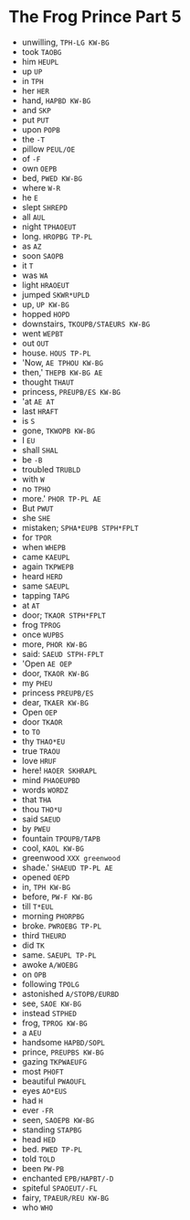 # The Frog Prince Part 5

* unwilling, `TPH-LG KW-BG`
* took `TAOBG`
* him `HEUPL`
* up `UP`
* in `TPH`
* her `HER`
* hand, `HAPBD KW-BG`
* and `SKP`
* put `PUT`
* upon `POPB`
* the `-T`
* pillow `PEUL/OE`
* of `-F`
* own `OEPB`
* bed, `PWED KW-BG`
* where `W-R`
* he `E`
* slept `SHREPD`
* all `AUL`
* night `TPHAOEUT`
* long. `HROPBG TP-PL`
* as `AZ`
* soon `SAOPB`
* it `T`
* was `WA`
* light `HRAOEUT`
* jumped `SKWR*UPLD`
* up, `UP KW-BG`
* hopped `HOPD`
* downstairs, `TKOUPB/STAEURS KW-BG`
* went `WEPBT`
* out `OUT`
* house. `HOUS TP-PL`
* 'Now, `AE TPHOU KW-BG`
* then,' `THEPB KW-BG AE`
* thought `THAUT`
* princess, `PREUPB/ES KW-BG`
* 'at `AE AT`
* last `HRAFT`
* is `S`
* gone, `TKWOPB KW-BG`
* I `EU`
* shall `SHAL`
* be `-B`
* troubled `TRUBLD`
* with `W`
* no `TPHO`
* more.' `PHOR TP-PL AE`
* But `PWUT`
* she `SHE`
* mistaken; `SPHA*EUPB STPH*FPLT`
* for `TPOR`
* when `WHEPB`
* came `KAEUPL`
* again `TKPWEPB`
* heard `HERD`
* same `SAEUPL`
* tapping `TAPG`
* at `AT`
* door; `TKAOR STPH*FPLT`
* frog `TPROG`
* once `WUPBS`
* more, `PHOR KW-BG`
* said: `SAEUD STPH-FPLT`
* 'Open `AE OEP`
* door, `TKAOR KW-BG`
* my `PHEU`
* princess `PREUPB/ES`
* dear, `TKAER KW-BG`
* Open `OEP`
* door `TKAOR`
* to `TO`
* thy `THAO*EU`
* true `TRAOU`
* love `HRUF`
* here! `HAOER SKHRAPL`
* mind `PHAOEUPBD`
* words `WORDZ`
* that `THA`
* thou `THO*U`
* said `SAEUD`
* by `PWEU`
* fountain `TPOUPB/TAPB`
* cool, `KAOL KW-BG`
* greenwood `XXX greenwood`
* shade.' `SHAEUD TP-PL AE`
* opened `OEPD`
* in, `TPH KW-BG`
* before, `PW-F KW-BG`
* till `T*EUL`
* morning `PHORPBG`
* broke. `PWROEBG TP-PL`
* third `THEURD`
* did `TK`
* same. `SAEUPL TP-PL`
* awoke `A/WOEBG`
* on `OPB`
* following `TPOLG`
* astonished `A/STOPB/EURBD`
* see, `SAOE KW-BG`
* instead `STPHED`
* frog, `TPROG KW-BG`
* a `AEU`
* handsome `HAPBD/SOPL`
* prince, `PREUPBS KW-BG`
* gazing `TKPWAEUFG`
* most `PHOFT`
* beautiful `PWAOUFL`
* eyes `AO*EUS`
* had `H`
* ever `-FR`
* seen, `SAOEPB KW-BG`
* standing `STAPBG`
* head `HED`
* bed. `PWED TP-PL`
* told `TOLD`
* been `PW-PB`
* enchanted `EPB/HAPBT/-D`
* spiteful `SPAOEUT/-FL`
* fairy, `TPAEUR/REU KW-BG`
* who `WHO`
